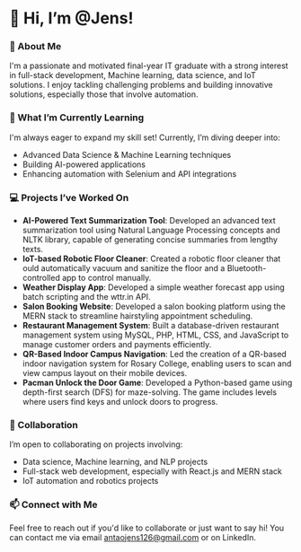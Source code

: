 
# 👋 Hi, I’m @Jens!

### 👀 About Me
I'm a passionate and motivated final-year IT graduate with a strong interest in full-stack development, Machine learning, data science, and IoT solutions. I enjoy tackling challenging problems and building innovative solutions, especially those that involve automation.

### 🌱 What I’m Currently Learning
I'm always eager to expand my skill set! Currently, I’m diving deeper into:
- Advanced Data Science & Machine Learning techniques
- Building AI-powered applications
- Enhancing automation with Selenium and API integrations

### 💻 Projects I’ve Worked On
- **AI-Powered Text Summarization Tool**: Developed an advanced text summarization tool using Natural Language Processing concepts and NLTK library, capable of generating concise summaries from lengthy texts.
- **IoT-based Robotic Floor Cleaner**: Created a robotic floor cleaner that ould automatically vacuum and sanitize the floor and a Bluetooth-controlled app to control manually.
- **Weather Display App**: Developed a simple weather forecast app using batch scripting and the wttr.in API.
- **Salon Booking Website**: Developed a salon booking platform using the MERN stack to streamline hairstyling appointment scheduling.
- **Restaurant Management System**: Built a database-driven restaurant management system using MySQL, PHP, HTML, CSS, and JavaScript to manage customer orders and payments efficiently.
- **QR-Based Indoor Campus Navigation**: Led the creation of a QR-based indoor navigation system for Rosary College, enabling users to scan and view campus layout on their mobile devices.
- **Pacman Unlock the Door Game**: Developed a Python-based game using depth-first search (DFS) for maze-solving. The game includes levels where users find keys and unlock doors to progress.

### 💞️ Collaboration
I’m open to collaborating on projects involving:
- Data science, Machine learning, and NLP projects
- Full-stack web development, especially with React.js and MERN stack
- IoT automation and robotics projects

### 📫 Connect with Me
Feel free to reach out if you'd like to collaborate or just want to say hi! You can contact me via email antaojens126@gmail.com or on LinkedIn.
